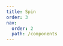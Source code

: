 ```yaml
---
title: Spin
order: 3
nav:
  order: 2
  path: /components
---
```


```


```

<code src="./demos/base.tsx"></code>
